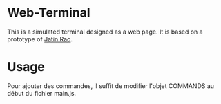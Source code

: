 # Web-Terminal
This is a simulated terminal designed as a web page. It is based on a prototype of [Jatin Rao](https://github.com/jatin2003).

# Usage
Pour ajouter des commandes, il suffit de modifier l'objet COMMANDS au début du fichier main.js.
